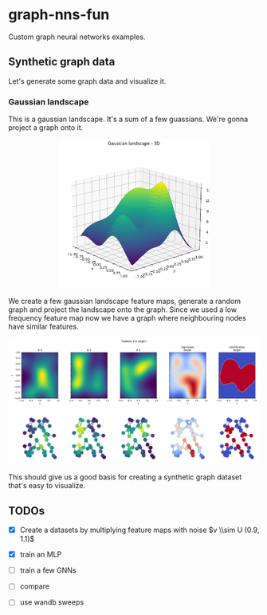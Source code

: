 # graph-nns-fun
Custom graph neural networks examples.

## Synthetic graph data
Let's generate some graph data and visualize it.
### Gaussian landscape

This is a gaussian landscape. It's a sum of a few guassians. We're gonna project a graph onto it.

<p align="center">
  <img src="images/gaussian_landscape_3d.png" height="300">
</p>

We create a few gaussian landscape feature maps, generate a random graph and project the landscape onto the graph. Since we used a low frequency feature map now we have a graph where neighbouring nodes have similar features.

![features and targets](images/features_and_targets.png)

This should give us a good basis for creating a synthetic graph dataset that's easy to visualize.

## TODOs
- [x] Create a datasets by multiplying feature maps with noise $v \\sim U (0.9, 1.1)$
- [x] train an MLP
- [ ] train a few GNNs
- [ ] compare
- [ ] use wandb sweeps


